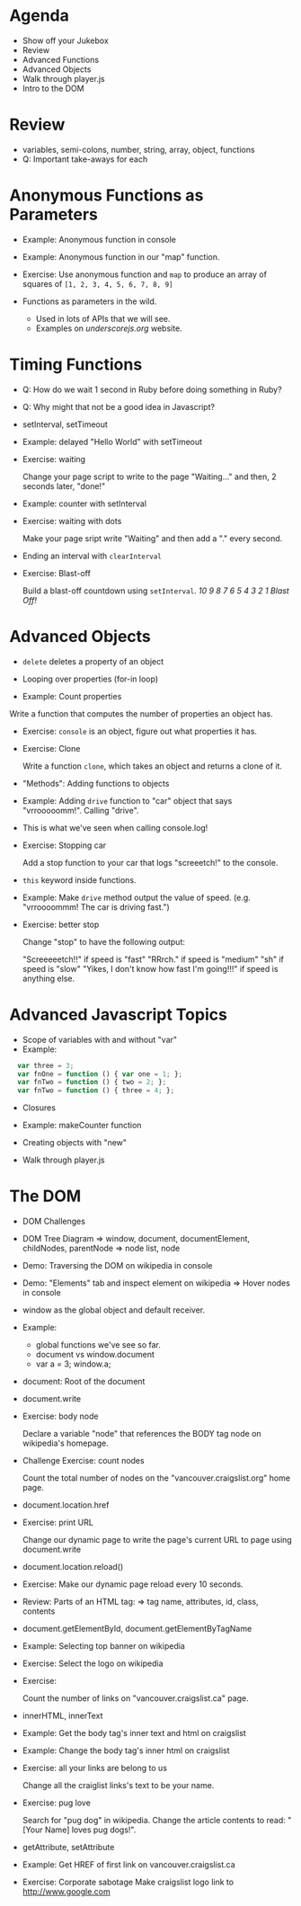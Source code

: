 # Agenda

- Show off your Jukebox
- Review
- Advanced Functions
- Advanced Objects
- Walk through player.js
- Intro to the DOM











# Review

- variables, semi-colons, number, string, array, object, functions
- Q: Important take-aways for each










# Anonymous Functions as Parameters





- Example: Anonymous function in console
- Example: Anonymous function in our "map" function.










- Exercise: Use anonymous function and `map` to produce an array of squares of `[1, 2, 3, 4, 5, 6, 7, 8, 9]`













- Functions as parameters in the wild.
  - Used in lots of APIs that we will see.
  - Examples on *underscorejs.org* website.










# Timing Functions





- Q: How do we wait 1 second in Ruby before doing something in Ruby?









- Q: Why might that not be a good idea in Javascript?













- setInterval, setTimeout

- Example: delayed "Hello World" with setTimeout












- Exercise: waiting

  Change your page script to write to the page
  "Waiting..." and then, 2 seconds later, "done!"








- Example: counter with setInterval









- Exercise: waiting with dots

  Make your page sript write "Waiting" and then add a "." every second.













- Ending an interval with `clearInterval`












- Exercise: Blast-off

  Build a blast-off countdown using `setInterval`.
  *10 9 8 7 6 5 4 3 2 1 Blast Off!*











# Advanced Objects





- `delete` deletes a property of an object









- Looping over properties (for-in loop)









- Example: Count properties

 Write a function that computes the number of properties an object has.









- Exercise:
  `console` is an object, figure out what properties it has.










- Exercise: Clone

  Write a function `clone`, which takes an object and returns a clone of it.











- "Methods": Adding functions to objects

- Example:
  Adding `drive` function to "car" object that says "vrrooooomm!". Calling "drive".

- This is what we've seen when calling console.log!











- Exercise: Stopping car

  Add a stop function to your car that logs "screeetch!" to the console.










- `this` keyword inside functions.

- Example: Make `drive` method output the value of speed. (e.g. "vrroooommm! The car is driving fast.")








- Exercise: better stop

  Change "stop" to have the following output:

  "Screeeeetch!!" if speed is "fast"
  "RRrch."        if speed is "medium"
  "sh"            if speed is "slow"
  "Yikes, I don't know how fast I'm going!!!"
      if speed is anything else.









# Advanced Javascript Topics

- Scope of variables with and without "var"
- Example:

```js
  var three = 3;
  var fnOne = function () { var one = 1; };
  var fnTwo = function () { two = 2; };
  var fnTwo = function () { three = 4; };
```


- Closures
- Example: makeCounter function

- Creating objects with "new"

- Walk through player.js










# The DOM









- DOM Challenges








- DOM Tree Diagram
=> window, document, documentElement, childNodes, parentNode
=> node list, node









- Demo: Traversing the DOM on wikipedia in console














- Demo: "Elements" tab and inspect element on wikipedia
  => Hover nodes in console












- window as the global object and default receiver.

- Example:
  - global functions we've see so far.
  - document vs window.document
  - var a = 3; window.a;








- document: Root of the document









- document.write











- Exercise: body node

  Declare a variable "node" that references the BODY tag node on wikipedia's homepage.











- Challenge Exercise: count nodes

  Count the total number of nodes on the "vancouver.craigslist.org" home page.










- document.location.href








- Exercise: print URL

  Change our dynamic page to write the page's current URL to page using document.write









- document.location.reload()











- Exercise: Make our dynamic page reload every 10 seconds.











- Review: Parts of an HTML tag:
  => tag name, attributes, id, class, contents










- document.getElementById, document.getElementByTagName










- Example: Selecting top banner on wikipedia













- Exercise: Select the logo on wikipedia













- Exercise:

  Count the number of links on "vancouver.craigslist.ca" page.










- innerHTML, innerText









- Example:
    Get the body tag's inner text and html on craigslist

- Example:
    Change the body tag's inner html on craigslist












- Exercise: all your links are belong to us

  Change all the craiglist links's text to be your name.












- Exercise: pug love

  Search for "pug dog" in wikipedia.
  Change the article contents to read:
  "[Your Name] loves pug dogs!".











- getAttribute, setAttribute










- Example: Get HREF of first link on vancouver.craigslist.ca










- Exercise: Corporate sabotage
  Make craigslist logo link to http://www.google.com



